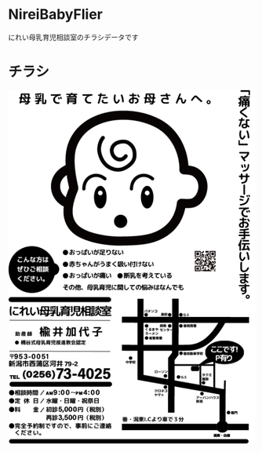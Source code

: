 # NireiBabyFlier
にれい母乳育児相談室のチラシデータです

# チラシ
<img src="https://github.com/I-201/NireiBabyFlier/blob/master/【にれい母乳育児相談室】チラシ.png" alt="チラシ" title="チラシ">
